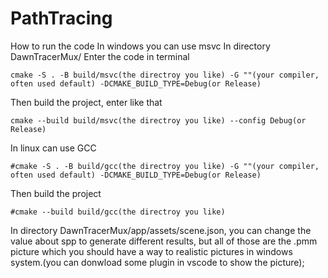 # PathTracing

How to run the code
In windows you can use msvc 
In directory DawnTracerMux/
Enter the code in terminal
```
cmake -S . -B build/msvc(the directroy you like) -G ""(your compiler, often used default) -DCMAKE_BUILD_TYPE=Debug(or Release)
```
Then build the project, enter like that
```
cmake --build build/msvc(the directroy you like) --config Debug(or Release)
```

In linux can use GCC
```
#cmake -S . -B build/gcc(the directroy you like) -G ""(your compiler, often used default) -DCMAKE_BUILD_TYPE=Debug(or Release)
```

Then build the project
```
#cmake --build build/gcc(the directroy you like)
```

In directory DawnTracerMux/app/assets/scene.json, you can change the value about spp to generate different results, but all of those are the .pmm picture which you should have a way to realistic pictures in windows system.(you can donwload some plugin in vscode to show the picture);



